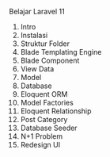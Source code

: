 Belajar Laravel 11

1. Intro
2. Instalasi
3. Struktur Folder
4. Blade Templating Engine
5. Blade Component
6. View Data
7. Model
8. Database
9. Eloquent ORM
10. Model Factories
11. Eloquent Relationship
12. Post Category
13. Database Seeder
14. N+1 Problem
15. Redesign UI
